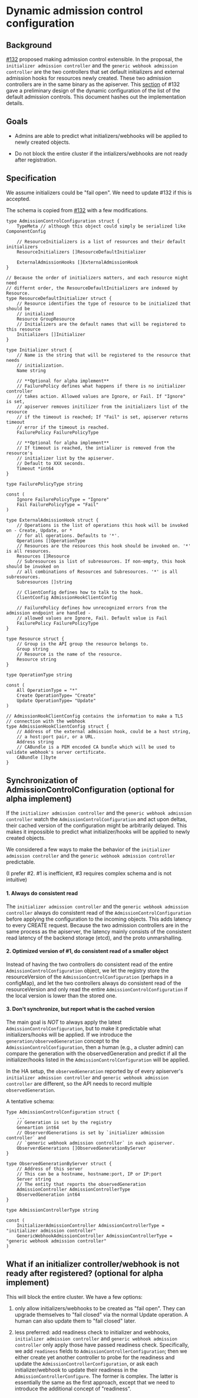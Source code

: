 # Dynamic admission control configuration

## Background

[#132](https://github.com/kubernetes/community/pull/132) proposed making
admission control extensible. In the proposal, the `initializer admission
controller` and the `generic webhook admission controller` are the two
controllers that set default initializers and external admission hooks for
resources newly created. These two admission controllers are in the same binary
as the apiserver. This [section](https://github.com/smarterclayton/community/blob/be132e88f7597ab3927b788a3de6d5ab6de673d2/contributors/design-proposals/admission_control_extension.md#dynamic-configuration)
of #132 gave a preliminary design of the dynamic configuration of the list of
the default admission controls. This document hashes out the implementation
details.

## Goals

* Admins are able to predict what initializers/webhooks will be applied to newly
  created objects.

* Do not block the entire cluster if the intializers/webhooks are not ready
  after registration.

## Specification

We assume initializers could be "fail open". We need to update #132 if this is
accepted.

The schema is copied from
[#132](https://github.com/kubernetes/community/pull/132) with a few
modifications.

```golang
type AdmissionControlConfiguration struct {
    TypeMeta // although this object could simply be serialized like ComponentConfig

    // ResourceInitializers is a list of resources and their default initializers
    ResourceInitializers []ResourceDefaultInitializer

    ExternalAdmissionHooks []ExternalAdmissionHook
}

// Because the order of initializers matters, and each resource might need
// differnt order, the ResourceDefaultInitializers are indexed by Resource.
type ResourceDefaultInitializer struct {
    // Resource identifies the type of resource to be initialized that should be
    // initialized
    Resource GroupResource
    // Initializers are the default names that will be registered to this resource
    Initializers []Initializer
}

type Initializer struct {
    // Name is the string that will be registered to the resource that needs
    // initialization.
    Name string

    // **Optional for alpha implement**
    // FailurePolicy defines what happens if there is no initializer controller
    // takes action. Allowed values are Ignore, or Fail. If "Ignore" is set, 
    // apiserver removes initilizer from the initializers list of the resource
    // if the timeout is reached; If "Fail" is set, apiserver returns timeout
    // error if the timeout is reached.
    FailurePolicy FailurePolicyType

    // **Optional for alpha implement**
    // If timeout is reached, the intializer is removed from the resource's
    // initializer list by the apiserver.
    // Default to XXX seconds.
    Timeout *int64
}

type FailurePolicyType string

const (
    Ignore FailurePolicyType = "Ignore"
    Fail FailurePolicyType = "Fail"
)

type ExternalAdmissionHook struct {
    // Operations is the list of operations this hook will be invoked on - Create, Update, or *
    // for all operations. Defaults to '*'.
    Operations []OperationType
    // Resources are the resources this hook should be invoked on. '*' is all resources.
    Resources []Resource
    // Subresources is list of subresources. If non-empty, this hook should be invoked on 
    // all combinations of Resources and Subresources. '*' is all subresources.
    Subresources []string

    // ClientConfig defines how to talk to the hook.
    ClientConfig AdmissionHookClientConfig

    // FailurePolicy defines how unrecognized errors from the admission endpoint are handled -
    // allowed values are Ignore, Fail. Default value is Fail
    FailurePolicy FailurePolicyType
}

type Resource struct {
    // Group is the API group the resource belongs to.
    Group string
    // Resource is the name of the resource.
    Resource string
}

type OperationType string

const (
    All OperationType = "*"
    Create OperationType= "Create"
    Update OperationType= "Update"
)

// AdmissionHookClientConfig contains the information to make a TLS
// connection with the webhook
type AdmissionHookClientConfig struct {
	// Address of the external admission hook, could be a host string, 
    // a host:port pair, or a URL.
	Address string
	// CABundle is a PEM encoded CA bundle which will be used to validate webhook's server certificate.
	CABundle []byte
}

```

## Synchronization of AdmissionControlConfiguration (**optional for alpha implement**)

If the `initializer admission controller` and the `generic webhook admission
controller` watch the `AdmissionControlConfiguration` and act upon deltas, their
cached version of the configuration might be arbitrarily delayed. This makes it
impossible to predict what initializer/hooks will be applied to newly created
objects.

We considered a few ways to make the behavior of the `initializer admission
controller` and the `generic webhook admission controller` predictable.

(I prefer #2. #1 is inefficient, #3 requires complex schema and is not intuitive)

#### 1. Always do consistent read 

The `initializer admission controller` and the `generic webhook admission
controller` always do consistent read of the `AdmissionControlConfiguration`
before applying the configuration to the incoming objects. This adds latency to
every CREATE request. Because the two admission controllers are in the same
process as the apiserver, the latency mainly consists of the consistent read
latency of the backend storage (etcd), and the proto unmarshalling.

#### 2. Optimized version of #1, do consistent read of a smaller object

Instead of having the two controllers do consistent read of the entire
`AdmissionControlConfiguration` object, we let the registry store the
resourceVersion of the `AdmissionControlConfiguration` (perhaps in a configMap),
and let the two controllers always do consistent read of the resourceVersion and
only read the entire `AdmissionControlConfiguration` if the local version is
lower than the stored one.

#### 3. Don't synchronize, but report what is the cached version

The main goal is *NOT* to always apply the latest
`AdmissionControlConfiguration`, but to make it predictable what
initializers/hooks will be applied. If we introduce the
`generation/observedGeneration` concept to the `AdmissionControlConfiguration`,
then a human (e.g., a cluster admin) can compare the generation with the
observedGeneration and predict if all the initializer/hooks listed in the
`AdmissionControlConfiguration` will be applied. 

In the HA setup, the `observedGeneration` reported by of every apiserver's
`initializer admission controller` and `generic webhook admission controller`
are different, so the API needs to record multiple `observedGeneration`.

A tentative schema:

```golang
Type AdmissionControlConfiguration struct {
    ...
    // Generation is set by the registry
    Geneartion int64
    // ObserverdGenerations is set by `initializer admission controller` and 
    // `generic webhook admission controller` in each apiserver.
    ObserverdGenerations []ObservedGenerationByServer
}

type ObservedGenerationByServer struct {
    // Address of this server
    // This can be a hostname, hostname:port, IP or IP:port
    Server string
    // The entity that reports the observedGeneration
    AdmissionController AdmissionControllerType 
    ObservedGeneration int64
}

type AdmissionControllerType string

const (
    InitializerAdmissionController AdmissionControllerType = "initializer admission controller"
    GenericWebhookAdmissionController AdmissionControllerType = "generic webhook admission controller"
)
```

## What if an initializer controller/webhook is not ready after registered? (**optional for alpha implement**)

This will block the entire cluster. We have a few options:

1. only allow initializers/webhooks to be created as "fail open". They can
   upgrade themselves to "fail closed" via the normal Update operation. A human
   can also update them to "fail closed" later. 

2. less preferred: add readiness check to initializer and webhooks, `initializer
   admission controller` and `generic webhook admission controller` only apply
   those have passed readiness check. Specifically, we add `readiness` fields to
   `AdmissionControllerConfiguration`; then we either create yet another
   controller to probe for the readiness and update the
   `AdmissionControllerConfiguration`, or ask each initializer/webhook to update
   their readiness in the `AdmissionControllerConfigure`. The former is complex.
   The latter is essentially the same as the first approach, except that we need
   to introduce the additional concept of "readiness".
